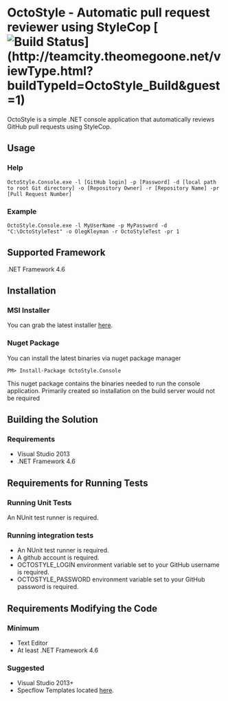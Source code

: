 # OctoStyle - Automatic pull request reviewer using StyleCop  [![Build Status](http://teamcity.theomegoone.net/app/rest/builds/buildType:(id:OctoStyle_Build)/statusIcon)](http://teamcity.theomegoone.net/viewType.html?buildTypeId=OctoStyle_Build&guest=1)
OctoStyle is a simple .NET console application that automatically reviews GitHub pull requests using StyleCop.

## Usage

### Help
```batch
OctoStyle.Console.exe -l [GitHub login] -p [Password] -d [local path to root Git directory] -o [Repository Owner] -r [Repository Name] -pr [Pull Request Number]
```
### Example
```
OctoStyle.Console.exe -l MyUserName -p MyPassword -d "C:\OctoStyleTest" -o OlegKleyman -r OctoStyleTest -pr 1
```

## Supported Framework
.NET Framework 4.6

## Installation
### MSI Installer
You can grab the latest installer [here](http://teamcity.theomegoone.net/repository/download/OctoStyle_Build/.lastSuccessful/OctoStyle.msi).
### Nuget Package
You can install the latest binaries via nuget package manager
```
PM> Install-Package OctoStyle.Console
```
This nuget package contains the binaries needed to run the console application. Primarily created so installation on the build server would not be required

## Building the Solution
### Requirements
* Visual Studio 2013
* .NET Framework 4.6

## Requirements for Running Tests
### Running Unit Tests
An NUnit test runner is required.
### Running integration tests
* An NUnit test runner is required.
* A github account is required.
* OCTOSTYLE_LOGIN environment variable set to your GitHub username is required.
* OCTOSTYLE_PASSWORD environment variable set to your GitHub password is required.

## Requirements Modifying the Code
### Minimum
* Text Editor
* At least .NET Framework 4.6

### Suggested
* Visual Studio 2013+
* Specflow Templates located [here](http://www.specflow.org/).
